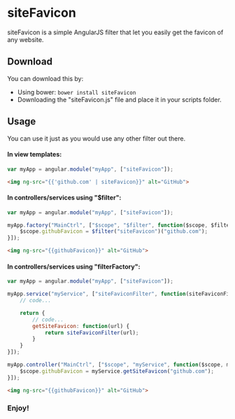 # siteFavicon

siteFavicon is a simple AngularJS filter that let you easily get the favicon of any website.

## Download

You can download this by:

* Using bower: `bower install siteFavicon`
* Downloading the "siteFavicon.js" file and place it in your scripts folder.

## Usage

You can use it just as you would use any other filter out there.

#### In view templates:

````js
var myApp = angular.module("myApp", ["siteFavicon"]);
````
````html
<img ng-src="{{'github.com' | siteFavicon}}" alt="GitHub">
````

#### In controllers/services using "$filter":

````js
var myApp = angular.module("myApp", ["siteFavicon"]);

myApp.factory("MainCtrl", ["$scope", "$filter", function($scope, $filter) {
	$scope.githubFavicon = $filter("siteFavicon")("github.com");
}]);
````
````html
<img ng-src="{{githubFavicon}}" alt="GitHub">
````

#### In controllers/services using "filterFactory":

````js
var myApp = angular.module("myApp", ["siteFavicon"]);

myApp.service("myService", ["siteFaviconFilter", function(siteFaviconFilter) {
	// code...

	return {
		// code...
		getSiteFavicon: function(url) {
			return siteFaviconFilter(url);
		}
	}
}]);

myApp.controller("MainCtrl", ["$scope", "myService", function($scope, myService) {
	$scope.githubFavicon = myService.getSiteFavicon("github.com");
}]);
````
````html
<img ng-src="{{githubFavicon}}" alt="GitHub">
````

### Enjoy!